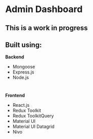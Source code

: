 # Admin Dashboard

## This is a work in progress

## Built using: 
**Backend**
- Mongoose
- Express.js
- Node.js
#
**Frontend**
- React.js
- Redux Toolkit 
- Redux ToolkitQuery
- Material UI
- Material UI Datagrid
- Nivo

